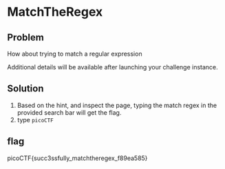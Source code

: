 # MatchTheRegex
## Problem
How about trying to match a regular expression

Additional details will be available after launching your challenge instance.
## Solution
1. Based on the hint, and inspect the page, typing the match regex in the provided search bar will get the flag.
2. type `picoCTF`

## flag
picoCTF{succ3ssfully_matchtheregex_f89ea585}